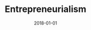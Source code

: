 ---
title: Entrepreneurialism
date : 2018-01-01
level : ungraded
required    : yes
skills : Behaviour, Mindset, Competency
difficulty  : easy
questions :
    - "CP-EN-01: Tell me about a time when you successfully challenged the opinion of a superior or a proposed strategy."
    - "CP-EN-02: Tell me about a professional risk that involved a new technology or practice. What information did you gather prior to making the decision?"
    - "CP-EN-03: Tell me about a time when you had to defend your opinion against strong opposition."
    - "CP-EN-04: Provide an example of an idea that you recommended that was not adopted. Why was it rejected?"
    - "CP-EN-05: Tell me about a time when you took initiative to pursue an idea that you believed would be helpful to your organisation."
    - "CP-EN-06: Tell me about a time when you successfully communicated your vision for a project or technology and received support from others."
desirable :
    - Took calculated risks to achieve organisational success
    - Challenged the status quo to improve organisational practices
    - Demonstrated conviction when presenting a new idea or strategy to peers and direct management
    - Overcame obstacles to achieve goals
bonus points :
    - Took calculated risks to achieve organisational success
    - Challenged the status quo and offered innovative solutions to improve organisational practices
    - Demonstrated conviction when presenting a new idea or strategy to senior level associates
    - Overcame obstacles by treating them as opportunities for organisational growth
---